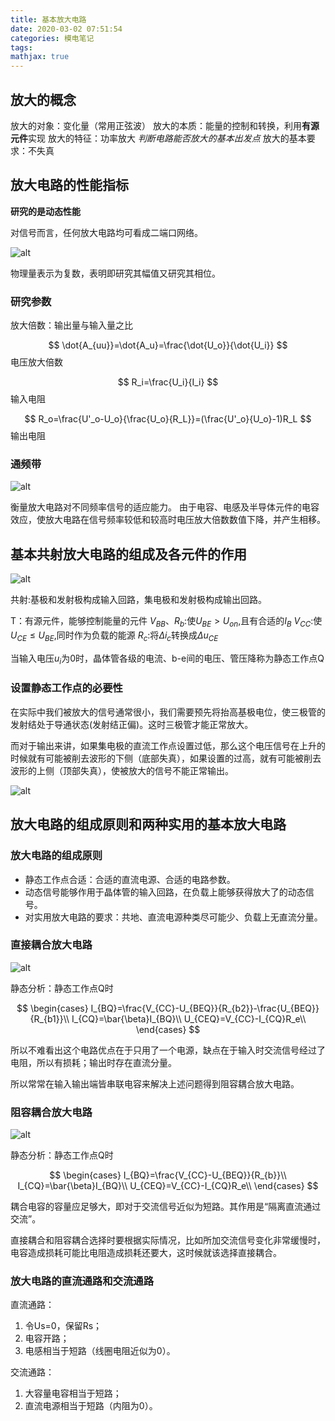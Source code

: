 ```yaml
---
title: 基本放大电路
date: 2020-03-02 07:51:54
categories: 模电笔记
tags:
mathjax: true
---
```


## 放大的概念

放大的对象：变化量（常用正弦波）
放大的本质：能量的控制和转换，利用**有源元件**实现
放大的特征：功率放大 *判断电路能否放大的基本出发点*
放大的基本要求：不失真


## 放大电路的性能指标

**研究的是动态性能**

对信号而言，任何放大电路均可看成二端口网络。

![alt](http://m.qpic.cn/psc?/V11NehB63qJi50/9vuGDcz9AP*EJeMjs9i.nkhpXd97NW7zJT9uGnX1BtrhD1In3Bs8tag4LD8s4Dd6*fOCHI2laW3Ge10HDcAIgo50*G7wBHxFE2luJHu4VKY!/b&bo=oAMHAQAAAAADB4c!&rf=viewer_4)

物理量表示为复数，表明即研究其幅值又研究其相位。

### 研究参数

放大倍数：输出量与输入量之比

$$
\dot{A_{uu}}=\dot{A_u}=\frac{\dot{U_o}}{\dot{U_i}}
$$
电压放大倍数

$$
R_i=\frac{U_i}{I_i}
$$
输入电阻

$$
R_o=\frac{U'_o-U_o}{\frac{U_o}{R_L}}=(\frac{U'_o}{U_o}-1)R_L
$$
输出电阻

### 通频带

![alt](http://m.qpic.cn/psc?/V11NehB63qJi50/9vuGDcz9AP*EJeMjs9i.nvvUZrQocU4PFM4Yrt1dYgK2nV8yD3TFPDwA8aoLkyd4lfTTN6BUqX4qQzRTe1hktdJIBxq3DRYzKS1l8q3tv5s!/b&bo=TwPHAAAAAAADB6k!&rf=viewer_4)

衡量放大电路对不同频率信号的适应能力。 
由于电容、电感及半导体元件的电容效应，使放大电路在信号频率较低和较高时电压放大倍数数值下降，并产生相移。

## 基本共射放大电路的组成及各元件的作用

![alt](http://m.qpic.cn/psc?/V11NehB63qJi50/9vuGDcz9AP*EJeMjs9i.nkfxpHIc23lCii*sne6nSeRAV0sU9pRTND.GAJFN1q8hPJEyo22KuwdckdFWewqNvXUZYOXtBPzRnUDqWBPSaM0!/b&bo=YgHxAAAAAAADB7A!&rf=viewer_4)

共射:基极和发射极构成输入回路，集电极和发射极构成输出回路。

T：有源元件，能够控制能量的元件
$V_{BB}、R_b$:使$U_{BE}>U_{on}$,且有合适的$I_B$
$V_{CC}$:使$U_{CE}\le U_{BE}$,同时作为负载的能源
$R_c$:将$\Delta i_c$转换成$\Delta u_{CE}$

当输入电压$u_i$为0时，晶体管各级的电流、b-e间的电压、管压降称为静态工作点Q

### 设置静态工作点的必要性

在实际中我们被放大的信号通常很小，我们需要预先将抬高基极电位，使三极管的发射结处于导通状态(发射结正偏)。这时三极管才能正常放大。

而对于输出来讲，如果集电极的直流工作点设置过低，那么这个电压信号在上升的时候就有可能被削去波形的下侧（底部失真），如果设置的过高，就有可能被削去波形的上侧（顶部失真），使被放大的信号不能正常输出。

![alt](http://m.qpic.cn/psc?/V11NehB63qJi50/9vuGDcz9AP*EJeMjs9i.nsHjLGxMhCDlzI*YL1YITiHxeBmmeqo1pwc2097IdRowO5fIiMKyVYsfcKlKC6FWCgnLOZpdsN4A8KmOF6RQsfU!/b&bo=zwJZAQAAAAADB7c!&rf=viewer_4)

## 放大电路的组成原则和两种实用的基本放大电路

### 放大电路的组成原则

* 静态工作点合适：合适的直流电源、合适的电路参数。
* 动态信号能够作用于晶体管的输入回路，在负载上能够获得放大了的动态信号。
* 对实用放大电路的要求：共地、直流电源种类尽可能少、负载上无直流分量。

### 直接耦合放大电路

![alt](http://m.qpic.cn/psc?/V11NehB63qJi50/xZikVHqhLrt9jsfqm9tF*ZvXSrCq8oeqY55OsGrIc4Gj4TKWjyvbhyLjjsJsRQ6h*1vFJAVR3PieSwaKEj9FKw!!/b&bo=UgE*AQAAAAADB08!&rf=viewer_4)

静态分析：静态工作点Q时

$$
\begin{cases}
    I_{BQ}=\frac{V_{CC}-U_{BEQ}}{R_{b2}}-\frac{U_{BEQ}}{R_{b1}}\\
    I_{CQ}=\bar{\beta}I_{BQ}\\
    U_{CEQ}=V_{CC}-I_{CQ}R_e\\
\end{cases}
$$

所以不难看出这个电路优点在于只用了一个电源，缺点在于输入时交流信号经过了电阻，所以有损耗；输出时存在直流分量。

所以常常在输入输出端皆串联电容来解决上述问题得到阻容耦合放大电路。

### 阻容耦合放大电路

![alt](http://m.qpic.cn/psc?/V11NehB63qJi50/xZikVHqhLrt9jsfqm9tF*S7Tz1xIbjKj0aYl2hE3Uko4RwYrqm7uQawdZTAfGD60dTxML1YQwbqBLkxPCf3kMA!!/b&bo=.gG7AQAAAAADB2M!&rf=viewer_4)

静态分析：静态工作点Q时

$$
\begin{cases}
    I_{BQ}=\frac{V_{CC}-U_{BEQ}}{R_{b}}\\
    I_{CQ}=\bar{\beta}I_{BQ}\\
    U_{CEQ}=V_{CC}-I_{CQ}R_e\\
\end{cases}
$$

耦合电容的容量应足够大，即对于交流信号近似为短路。其作用是“隔离直流通过交流”。

直接耦合和阻容耦合选择时要根据实际情况，比如所加交流信号变化非常缓慢时，电容造成损耗可能比电阻造成损耗还要大，这时候就该选择直接耦合。

### 放大电路的直流通路和交流通路

直流通路：

1. 令Us=0，保留Rs；
2. 电容开路；
3. 电感相当于短路（线圈电阻近似为0）。

交流通路：

1. 大容量电容相当于短路；
2. 直流电源相当于短路（内阻为0）。

